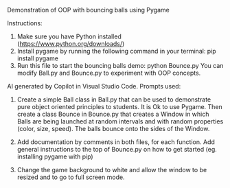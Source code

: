 Demonstration of OOP with bouncing balls using Pygame

Instructions:
1. Make sure you have Python installed (https://www.python.org/downloads/)
2. Install pygame by running the following command in your terminal:
   pip install pygame
3. Run this file to start the bouncing balls demo:
   python Bounce.py
You can modify Ball.py and Bounce.py to experiment with OOP concepts.

AI generated by Copilot in Visual Studio Code.
Prompts used:
1. Create a simple Ball class in Ball.py that can be used to demonstrate pure object oriented principles
to students. It is Ok to use Pygame. Then create a class Bounce in Bounce.py that creates a Window
in which Balls are being launched at random intervals and with random properties (color, size, speed).
The balls bounce onto the sides of the Window.

2. Add documentation by comments in both files, for each function. Add general instructions to the top
of Bounce.py on how to get started (eg. installing pygame with pip)

3. Change the game background to white and allow the window to be resized and to go to full screen mode.
